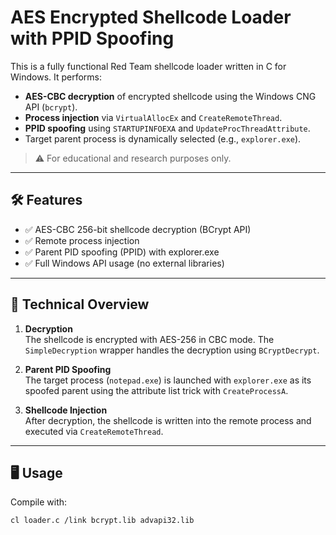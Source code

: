 # AES Encrypted Shellcode Loader with PPID Spoofing

This is a fully functional Red Team shellcode loader written in C for Windows. It performs:

- **AES-CBC decryption** of encrypted shellcode using the Windows CNG API (`bcrypt`).
- **Process injection** via `VirtualAllocEx` and `CreateRemoteThread`.
- **PPID spoofing** using `STARTUPINFOEXA` and `UpdateProcThreadAttribute`.
- Target parent process is dynamically selected (e.g., `explorer.exe`).

> ⚠️ For educational and research purposes only.

---

## 🛠 Features

- ✅ AES-CBC 256-bit shellcode decryption (BCrypt API)
- ✅ Remote process injection
- ✅ Parent PID spoofing (PPID) with explorer.exe
- ✅ Full Windows API usage (no external libraries)

---

## 🧠 Technical Overview

1. **Decryption**  
   The shellcode is encrypted with AES-256 in CBC mode. The `SimpleDecryption` wrapper handles the decryption using `BCryptDecrypt`.

2. **Parent PID Spoofing**  
   The target process (`notepad.exe`) is launched with `explorer.exe` as its spoofed parent using the attribute list trick with `CreateProcessA`.

3. **Shellcode Injection**  
   After decryption, the shellcode is written into the remote process and executed via `CreateRemoteThread`.

---

## 🖥 Usage

Compile with:
```bash
cl loader.c /link bcrypt.lib advapi32.lib
